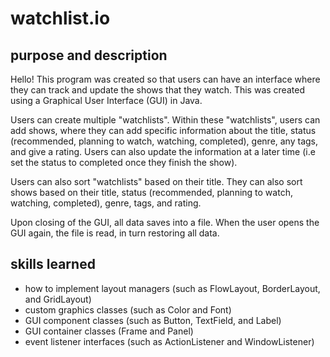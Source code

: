 # watchlist.io


## purpose and description
Hello! This program was created so that users can have an interface where they can track and update the shows that they watch. This was created using a Graphical User Interface (GUI) in Java. 

Users can create multiple "watchlists". Within these "watchlists", users can add shows, where they can add specific information about the title, status (recommended, planning to watch, watching, completed), genre, any tags, and give a rating. Users can also update the information at a later time (i.e set the status to completed once they finish the show). 

Users can also sort "watchlists" based on their title. They can also sort shows based on their title, status (recommended, planning to watch, watching, completed), genre, tags, and rating. 

Upon closing of the GUI, all data saves into a file. When the user opens the GUI again, the file is read, in turn restoring all data. 


## skills learned 
- how to implement layout managers (such as FlowLayout, BorderLayout, and GridLayout)
- custom graphics classes (such as Color and Font)
- GUI component classes (such as Button, TextField, and Label)
- GUI container classes (Frame and Panel)
- event listener interfaces (such as ActionListener and WindowListener)



